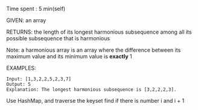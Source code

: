 Time spent : 5 min(self)

GIVEN: an array

RETURNS: the length of its longest harmonious subsequence among all its possible subsequence that is harmonious

Note: a harmonious array is an array where the difference between its maximum value and its minimum value is **exactly** 1

EXAMPLES:

```
Input: [1,3,2,2,5,2,3,7]
Output: 5
Explanation: The longest harmonious subsequence is [3,2,2,2,3].
```

Use HashMap, and traverse the keyset find if there is number i and i + 1



​